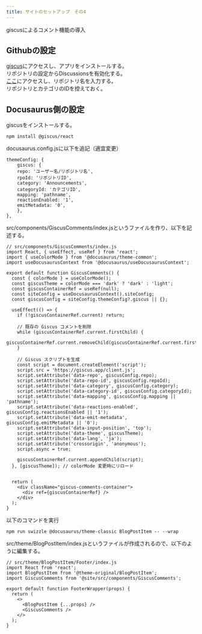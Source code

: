```yaml
---
title: サイトのセットアップ　その4
---
```

giscusによるコメント機能の導入

<!-- more -->

## Githubの設定
[giscus](https://github.com/apps/giscus)にアクセスし、アプリをインストールする。  
リポジトリの設定からDiscussionsを有効化する。  
[ここ](https://giscus.app/ja)にアクセスし、リポジトリ名を入力する。  
リポジトリとカテゴリのIDを控えておく。


## Docusaurus側の設定
giscusをインストールする。
```
npm install @giscus/react
```

docusaurus.config.jsに以下を追記（適宜変更）
```
themeConfig: {
    giscus: {
    repo: 'ユーザー名/リポジトリ名',
    rpoId: 'リポジトリID',
    category: 'Announcements',
    categoryId: 'カテゴリID',
    mapping: 'pathname',
    reactionEnabled: '1',
    emitMetadata: '0',
    },
},
```

src/components/GiscusComments/index.jsというファイルを作り、以下を記述する。
```
// src/components/GiscusComments/index.js
import React, { useEffect, useRef } from 'react';
import { useColorMode } from '@docusaurus/theme-common';
import useDocusaurusContext from '@docusaurus/useDocusaurusContext';

export default function GiscusComments() {
  const { colorMode } = useColorMode();
  const giscusTheme = colorMode === 'dark' ? 'dark' : 'light';
  const giscusContainerRef = useRef(null);
  const siteConfig = useDocusaurusContext().siteConfig;
  const giscusConfig = siteConfig.themeConfig?.giscus || {};

  useEffect(() => {
    if (!giscusContainerRef.current) return;
  
    // 既存の Giscus コメントを削除
    while (giscusContainerRef.current.firstChild) {
      giscusContainerRef.current.removeChild(giscusContainerRef.current.firstChild);
    }
  
    // Giscus スクリプトを生成
    const script = document.createElement('script');
    script.src = 'https://giscus.app/client.js';
    script.setAttribute('data-repo', giscusConfig.repo);
    script.setAttribute('data-repo-id', giscusConfig.repoId);
    script.setAttribute('data-category', giscusConfig.category);
    script.setAttribute('data-category-id', giscusConfig.categoryId);
    script.setAttribute('data-mapping', giscusConfig.mapping || 'pathname');
    script.setAttribute('data-reactions-enabled', giscusConfig.reactionsEnabled || '1');
    script.setAttribute('data-emit-metadata', giscusConfig.emitMetadata || '0');
    script.setAttribute('data-input-position', 'top');
    script.setAttribute('data-theme', giscusTheme);
    script.setAttribute('data-lang', 'ja');
    script.setAttribute('crossorigin', 'anonymous');
    script.async = true;
  
    giscusContainerRef.current.appendChild(script);
  }, [giscusTheme]); // colorMode 変更時にリロード
  

  return (
    <div className="giscus-comments-container">
      <div ref={giscusContainerRef} />
    </div>
  );
}
```


以下のコマンドを実行
```
npm run swizzle @docusaurus/theme-classic BlogPostItem -- --wrap
```

src/theme/BlogPostItem/index.jsというファイルが作成されるので、以下のように編集する。
```
// src/theme/BlogPostItem/Footer/index.js
import React from 'react';
import BlogPostItem from '@theme-original/BlogPostItem';
import GiscusComments from '@site/src/components/GiscusComments';

export default function FooterWrapper(props) {
  return (
    <>
      <BlogPostItem {...props} />
      <GiscusComments />
    </>
  );
}
```
